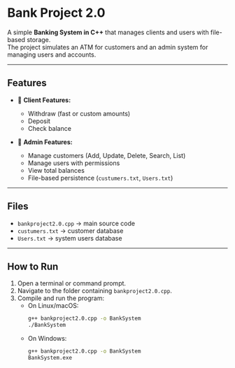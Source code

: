 # Bank Project 2.0

A simple **Banking System in C++** that manages clients and users with file-based storage.  
The project simulates an ATM for customers and an admin system for managing users and accounts.

---

## Features

- 👤 **Client Features:**
  - Withdraw (fast or custom amounts)
  - Deposit
  - Check balance

- 🔑 **Admin Features:**
  - Manage customers (Add, Update, Delete, Search, List)
  - Manage users with permissions
  - View total balances
  - File-based persistence (`custumers.txt`, `Users.txt`)

---

## Files

- `bankproject2.0.cpp` → main source code
- `custumers.txt` → customer database
- `Users.txt` → system users database

---
## How to Run

1. Open a terminal or command prompt.
2. Navigate to the folder containing `bankproject2.0.cpp`.
3. Compile and run the program:
   - On Linux/macOS:
     ```bash
     g++ bankproject2.0.cpp -o BankSystem
     ./BankSystem
     ```
   - On Windows:
     ```bash
     g++ bankproject2.0.cpp -o BankSystem
     BankSystem.exe
     ```

